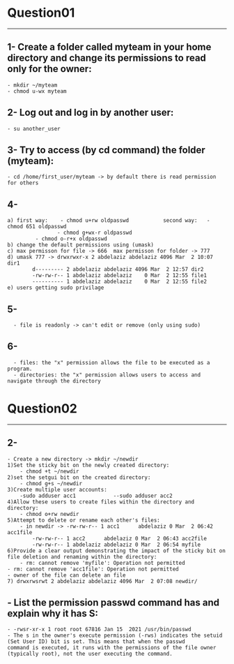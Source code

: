 # Question01
-----------

## 1- Create a folder called myteam in your home directory and change its permissions to read only for the owner:
	- mkdir ~/myteam
	- chmod u-wx myteam

## 2- Log out and log in by another user:
	- su another_user

## 3- Try to access (by cd command) the folder (myteam):
	- cd /home/first_user/myteam -> by default there is read permission for others
	
## 4- 
    a) first way:    - chmod u+rw oldpasswd           second way:   - chmod 651 oldpasswd 
                    - chmod g+wx-r oldpasswd
		     - chmod o-r+x oldpasswd
    b) change the default permissions using (umask)
    c) max permisson for file -> 666  max permisson for folder -> 777
    d) umask 777 -> drwxrwxr-x 2 abdelaziz abdelaziz 4096 Mar  2 10:07 dir1
		    d--------- 2 abdelaziz abdelaziz 4096 Mar  2 12:57 dir2
		    -rw-rw-r-- 1 abdelaziz abdelaziz    0 Mar  2 12:55 file1
		    ---------- 1 abdelaziz abdelaziz    0 Mar  2 12:55 file2
    e) users getting sudo privilage		    
	
## 5- 
      - file is readonly -> can't edit or remove (only using sudo) 
## 6- 
      - files: the "x" permission allows the file to be executed as a program.		    
      - directories: the "x" permission allows users to access and navigate through the directory
   
# Question02
-----------
    
## 2-  
    - Create a new directory -> mkdir ~/newdir  
    1)Set the sticky bit on the newly created directory:
    	- chmod +t ~/newdir	  		     
    2)set the setgui bit on the created directory:
    	- chmod g+s ~/newdir
    3)Create multiple user accounts:	
    	-sudo adduser acc1            --sudo adduser acc2   				    		
    4)Allow these users to create files within the directory and directory:
    	- chmod o+rw newdir
    5)Attempt to delete or rename each other's files:
        - in newdir -> -rw-rw-r-- 1 acc1      abdelaziz 0 Mar  2 06:42 acc1file
			-rw-rw-r-- 1 acc2      abdelaziz 0 Mar  2 06:43 acc2file
			-rw-rw-r-- 1 abdelaziz abdelaziz 0 Mar  2 06:54 myfile
    6)Provide a clear output demonstrating the impact of the sticky bit on file deletion and renaming within the directory:
    	- rm: cannot remove 'myfile': Operation not permitted
	- rm: cannot remove 'acc1file': Operation not permitted
	- owner of the file can delete an file
    7) drwxrwsrwt 2 abdelaziz abdelaziz 4096 Mar  2 07:08 newdir/

## - List the permission passwd command has and explain why it has S:
	- -rwsr-xr-x 1 root root 67816 Jan 15  2021 /usr/bin/passwd 
	- The s in the owner's execute permission (-rws) indicates the setuid (Set User ID) bit is set. This means that when the passwd 		  command is executed, it runs with the permissions of the file owner (typically root), not the user executing the command.	
			

